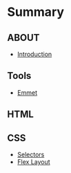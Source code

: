 # Summary

## ABOUT

* [Introduction](README.md)

## Tools

* [Emmet](tools/emmet.md)

## HTML

## CSS

* [Selectors](css/selectors.md)
* [Flex Layout](css/flex-layout.md)

